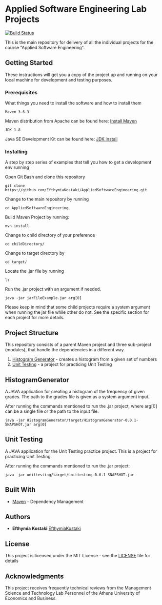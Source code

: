# Applied Software Engineering Lab Projects

[![Build Status](https://travis-ci.com/EfthymiaKostaki/AppliedSoftwareEngineering.svg?token=AvLEFzGby86rqSftyr5s&branch=development)](https://travis-ci.com/EfthymiaKostaki/AppliedSoftwareEngineering)

This is the main repository for delivery of all the individual projects for the course "Applied Software Engineering".

## Getting Started

These instructions will get you a copy of the project up and running on your local machine for development and testing purposes. 

### Prerequisites

What things you need to install the software and how to install them

```
Maven 3.6.3
```
Maven distribution from Apache can be found here: [Install Maven](https://maven.apache.org/install.html)

```
JDK 1.8
```
Java SE Development Kit can be found here: [JDK Install](https://www.oracle.com/java/technologies/javase-downloads.html)

### Installing

A step by step series of examples that tell you how to get a development env running

Open Git Bash and clone this repository

```
git clone https://github.com/EfthymiaKostaki/AppliedSoftwareEngineering.git
```

Change to the main repository by running

```
cd AppliedSoftwareEngineering
```

Build Maven Project by running:

```
mvn install
```

Change to child directory of your preference

```
cd childDirectory/
```

Change to target directory by

```
cd target/
```

Locate the .jar file by running

```
ls
```

Run the .jar project with an argument if needed.

```
java -jar jarFileExample.jar arg[0]

```

Please keep in mind that some child projects require a system argument when running the jar file while other do not. See the specific section for each project for more details.

## Project Structure

This repository consists of a parent Maven project and three sub-project (modules), that handle the dependencies in a different way.

1) [Histogram Generator](HistogramGenerator) - creates a histogram from a given set of numbers
2) [Unit Testing](unittesting) - a project for practicing Unit Testing

## HistogramGenerator

A JAVA application for creating a histogram of the frequency of given grades. The path to the grades file is given as a system argument input.

After running the commands mentioned to run the .jar project, where arg[0] can be a single file or the path to the input file.

```
java -jar HistogramGenerator/target/HistogramGenerator-0.0.1-SNAPSHOT.jar arg[0]
```

## Unit Testing

A JAVA application for the Unit Testing practice project. This is a project for practicing Unit Testing.

After running the commands mentioned to run the .jar project: 

```
java -jar unittesting/target/unittesting-0.0.1-SNAPSHOT.jar 
```

## Built With

* [Maven](https://maven.apache.org/) - Dependency Management

## Authors

* **Efthymia Kostaki** [EfthymiaKostaki](https://github.com/EfthymiaKostaki)

## License

This project is licensed under the MIT License - see the [LICENSE](LICENSE) file for details

## Acknowledgments
This project receives frequently technical reviews from the Management Science and Technology Lab Personnel of the Athens University of Economics and Business.
